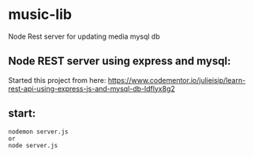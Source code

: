 # music-lib

Node Rest server for updating media mysql db

##  Node REST server using express and mysql:

Started this project from here:
https://www.codementor.io/julieisip/learn-rest-api-using-express-js-and-mysql-db-ldflyx8g2


## start:

~~~
nodemon server.js
or
node server.js
~~~